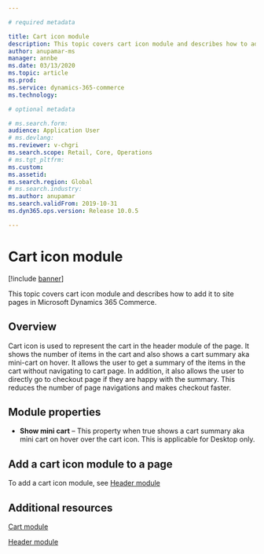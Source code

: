```yaml
---

# required metadata

title: Cart icon module
description: This topic covers cart icon module and describes how to add it to site pages in Microsoft Dynamics 365 Commerce.
author: anupamar-ms
manager: annbe
ms.date: 03/13/2020
ms.topic: article
ms.prod: 
ms.service: dynamics-365-commerce
ms.technology: 

# optional metadata

# ms.search.form: 
audience: Application User
# ms.devlang: 
ms.reviewer: v-chgri
ms.search.scope: Retail, Core, Operations
# ms.tgt_pltfrm: 
ms.custom: 
ms.assetid: 
ms.search.region: Global
# ms.search.industry: 
ms.author: anupamar
ms.search.validFrom: 2019-10-31
ms.dyn365.ops.version: Release 10.0.5

---
```


# Cart icon module

[!include [banner](includes/banner.md)]

This topic covers cart icon module and describes how to add it to site pages in Microsoft Dynamics 365 Commerce.

## Overview

Cart icon is used to represent the cart in the header module of the page. It shows the number of items in the cart and also shows a cart summary aka mini-cart on hover. 
It allows the user to get a summary of the items in the cart without navigating to cart page. In addition, it also allows the user to directly go to checkout page if they are happy with the summary. This reduces the number of page navigations and makes checkout faster. 

## Module properties

- **Show mini cart** – This property when true shows a cart summary aka mini cart on hover over the cart icon. This is applicable for Desktop only.


## Add a cart icon module to a page

To add a cart icon module, see [Header module](author-header-module.md)


## Additional resources

[Cart module](add-cart-module.md)

[Header module](author-header-module.md)



